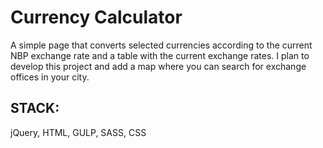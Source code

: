 # Currency Calculator

A simple page that converts selected currencies according to the current NBP exchange rate and a table with the current exchange rates.
I plan to develop this project and add a map where you can search for exchange offices in your city.


## STACK:

  jQuery, HTML, GULP, SASS, CSS
  
  
  

